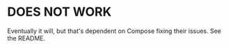 # DOES NOT WORK

Eventually it will, but that's dependent on Compose fixing their issues.  See the README.
